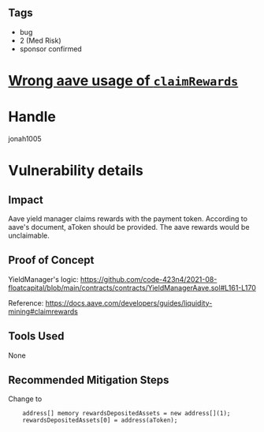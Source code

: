 ## Tags

- bug
- 2 (Med Risk)
- sponsor confirmed

# [Wrong aave usage of `claimRewards`](https://github.com/code-423n4/2021-08-floatcapital-findings/issues/49) 

# Handle

jonah1005


# Vulnerability details

## Impact
Aave yield manager claims rewards with the payment token. According to aave's document, aToken should be provided.
The aave rewards would be unclaimable.

## Proof of Concept
YieldManager's logic:
https://github.com/code-423n4/2021-08-floatcapital/blob/main/contracts/contracts/YieldManagerAave.sol#L161-L170

Reference:
https://docs.aave.com/developers/guides/liquidity-mining#claimrewards

## Tools Used
None
## Recommended Mitigation Steps
Change to
```solidity
    address[] memory rewardsDepositedAssets = new address[](1);
    rewardsDepositedAssets[0] = address(aToken);
```


